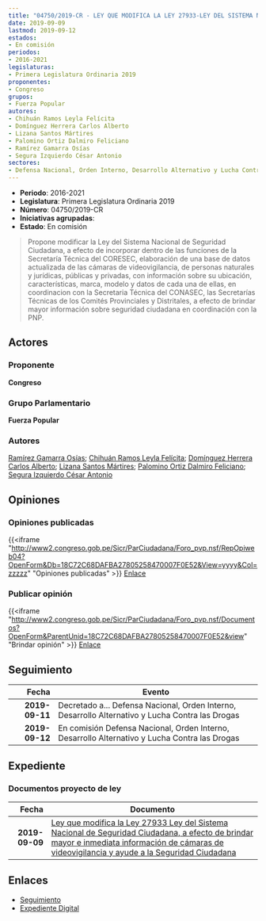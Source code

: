 ```yaml
---
title: "04750/2019-CR - LEY QUE MODIFICA LA LEY 27933-LEY DEL SISTEMA NACIONAL DE SEGURIDAD CIUDADANA, A EFECTO DE BRINDAR MAYOR E INMEDIATA INFORMACIÓN DE CÁMARAS DE VIDEOVIGILANCIA Y AYUDE A LA SEGURIDAD CIUDADANA"
date: 2019-09-09
lastmod: 2019-09-12
estados:
- En comisión
periodos:
- 2016-2021
legislaturas:
- Primera Legislatura Ordinaria 2019
proponentes:
- Congreso
grupos:
- Fuerza Popular
autores:
- Chihuán Ramos Leyla Felícita
- Domínguez Herrera Carlos Alberto
- Lizana Santos Mártires
- Palomino Ortiz Dalmiro Feliciano
- Ramírez Gamarra Osías
- Segura Izquierdo César Antonio
sectores:
- Defensa Nacional, Orden Interno, Desarrollo Alternativo y Lucha Contra las Drogas
---
```

- **Periodo**: 2016-2021
- **Legislatura**: Primera Legislatura Ordinaria 2019
- **Número**: 04750/2019-CR
- **Iniciativas agrupadas**: 
- **Estado**: En comisión

> Propone modificar la Ley del Sistema Nacional de Seguridad Ciudadana, a efecto de incorporar dentro de las funciones de la Secretaría Técnica del CORESEC, elaboración de una base de datos actualizada de las cámaras de videovigilancia, de personas naturales y jurídicas, públicas y privadas, con información sobre su ubicación, características, marca, modelo y datos de cada una de ellas, en coordinacion con la Secretaria Técnica del CONASEC, las Secretarías Técnicas de los Comités Provinciales y Distritales, a efecto de brindar mayor información sobre seguridad ciudadana en coordinación con la PNP.


## Actores

### Proponente

**Congreso**

### Grupo Parlamentario

**Fuerza Popular**

### Autores

[Ramírez Gamarra Osías](mailto:mailto:oramirez@congreso.gob.pe); [Chihuán Ramos Leyla Felícita](mailto:mailto:lchihuan@congreso.gob.pe); [Domínguez Herrera Carlos Alberto](mailto:mailto:cdominguez@congreso.gob.pe); [Lizana Santos Mártires](mailto:mailto:mlizana@congreso.gob.pe); [Palomino Ortiz Dalmiro Feliciano](mailto:mailto:dfpalomino@congreso.gob.pe); [Segura Izquierdo César Antonio](mailto:mailto:csegura@congreso.gob.pe)

## Opiniones

### Opiniones publicadas

{{<iframe "http://www2.congreso.gob.pe/Sicr/ParCiudadana/Foro_pvp.nsf/RepOpiweb04?OpenForm&Db=18C72C68DAFBA27805258470007F0E52&View=yyyy&Col=zzzzz" "Opiniones publicadas" >}}
[Enlace](http://www2.congreso.gob.pe/Sicr/ParCiudadana/Foro_pvp.nsf/RepOpiweb04?OpenForm&Db=18C72C68DAFBA27805258470007F0E52&View=yyyy&Col=zzzzz)

### Publicar opinión

{{<iframe "http://www2.congreso.gob.pe/Sicr/ParCiudadana/Foro_pvp.nsf/Documentos?OpenForm&ParentUnid=18C72C68DAFBA27805258470007F0E52&view" "Brindar opinión" >}}
[Enlace](http://www2.congreso.gob.pe/Sicr/ParCiudadana/Foro_pvp.nsf/Documentos?OpenForm&ParentUnid=18C72C68DAFBA27805258470007F0E52&view)


## Seguimiento

| Fecha | Evento |
|------:|--------|
| **2019-09-11** | Decretado a... Defensa Nacional, Orden Interno, Desarrollo Alternativo y Lucha Contra las Drogas |
| **2019-09-12** | En comisión Defensa Nacional, Orden Interno, Desarrollo Alternativo y Lucha Contra las Drogas |

## Expediente

### Documentos proyecto de ley

| Fecha | Documento |
|------:|-----------|
| **2019-09-09** | [Ley que modifica la Ley 27933 Ley del Sistema Nacional de Seguridad Ciudadana, a efecto de brindar mayor e inmediata información de cámaras de videovigilancia y ayude a la Seguridad Ciudadana](http://www.leyes.congreso.gob.pe/Documentos/2016_2021/Proyectos_de_Ley_y_de_Resoluciones_Legislativas/PL0475020190909.pdf) |

## Enlaces

- [Seguimiento](http://www2.congreso.gob.pe/Sicr/TraDocEstProc/CLProLey2016.nsf/f7fff46988ca05b1052578e100829cc7/3c79b01cd1a0d80e052584700074d093?OpenDocument)
- [Expediente Digital](http://www2.congreso.gob.pe/Sicr/TraDocEstProc/Expvirt_2011.nsf/visbusqptramdoc1621/04750?opendocument)

